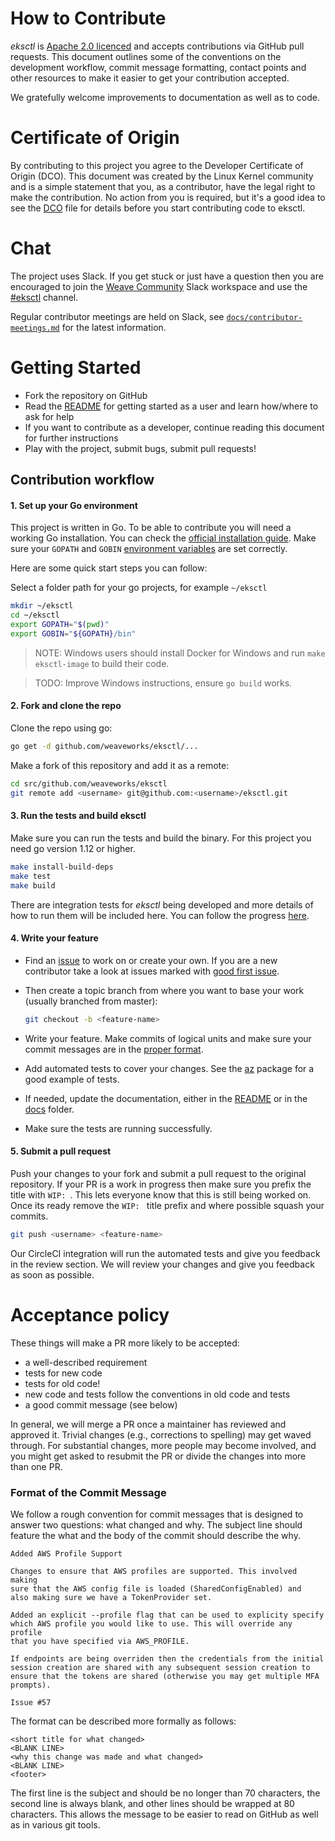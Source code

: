 # How to Contribute

*eksctl* is [Apache 2.0 licenced](LICENSE) and accepts contributions via GitHub
pull requests. This document outlines some of the conventions on the development
workflow, commit message formatting, contact points and other resources to make
it easier to get your contribution accepted.

We gratefully welcome improvements to documentation as well as to code.

# Certificate of Origin

By contributing to this project you agree to the Developer Certificate of
Origin (DCO). This document was created by the Linux Kernel community and is a
simple statement that you, as a contributor, have the legal right to make the
contribution. No action from you is required, but it's a good idea to see the
[DCO](DCO) file for details before you start contributing code to eksctl.

# Chat

The project uses Slack. If you get stuck or just have a question then you are encouraged to join the 
[Weave Community](https://weaveworks.github.io/community-slack/) Slack workspace and use the 
[#eksctl](https://weave-community.slack.com/messages/eksctl/) channel.

Regular contributor meetings are held on Slack, see [`docs/contributor-meetings.md`](docs/contributor-meetings.md) for 
the latest information.

# Getting Started

- Fork the repository on GitHub
- Read the [README](README.md) for getting started as a user and learn how/where to ask for help
- If you want to contribute as a developer, continue reading this document for further instructions
- Play with the project, submit bugs, submit pull requests!

## Contribution workflow


#### 1. Set up your Go environment

This project is written in Go. To be able to contribute you will need a working Go installation. You can check the 
[official installation guide](https://golang.org/doc/install). Make sure your `GOPATH` and `GOBIN` 
[environment variables](https://github.com/golang/go/wiki/SettingGOPATH) are set correctly.

Here are some quick start steps you can follow:

Select a folder path for your go projects, for example `~/eksctl`
```bash
mkdir ~/eksctl
cd ~/eksctl
export GOPATH="$(pwd)"
export GOBIN="${GOPATH}/bin"
```

> NOTE: Windows users should install Docker for Windows and run `make eksctl-image` to build their code.

> TODO: Improve Windows instructions, ensure `go build` works.

#### 2. Fork and clone the repo

Clone the repo using go:

```bash
go get -d github.com/weaveworks/eksctl/...
```

Make a fork of this repository and add it as a remote:

```bash
cd src/github.com/weaveworks/eksctl
git remote add <username> git@github.com:<username>/eksctl.git
```

#### 3. Run the tests and build eksctl

Make sure you can run the tests and build the binary. For this project you need go version 1.12 or higher.

```bash 
make install-build-deps
make test
make build
```


There are integration tests for *eksctl* being developed and more details of how to run them will be included here. You 
can follow the progress [here](https://github.com/weaveworks/eksctl/issues/151).

#### 4. Write your feature

- Find an [issue](https://github.com/weaveworks/eksctl/issues) to work on or create your own. If you are a new 
contributor take a look at issues marked with 
[good first issue](https://github.com/weaveworks/eksctl/issues?q=is%3Aissue+is%3Aopen+label%3A%22good+first+issue%22).

- Then create a topic branch from where you want to base your work (usually branched from master):

    ```bash
    git checkout -b <feature-name>
    ```

- Write your feature. Make commits of logical units and make sure your commit messages are in the 
[proper format](#format-of-the-commit-message).

- Add automated tests to cover your changes. See the [az](https://github.com/weaveworks/eksctl/tree/master/pkg/az) 
package for a good example of tests.

- If needed, update the documentation, either in the [README](README.md) or in the [docs](docs/) folder.

- Make sure the tests are running successfully.

#### 5. Submit a pull request

Push your changes to your fork and submit a pull request to the original repository. If your PR is a work in progress 
then make sure you prefix the title with `WIP: `. This lets everyone know that this is still being worked on. Once its 
ready remove the `WIP: ` title prefix and where possible squash your commits.

```bash
git push <username> <feature-name>
```

Our CircleCI integration will run the automated tests and give you feedback in the review section. We will review your 
changes and give you feedback as soon as possible.

# Acceptance policy

These things will make a PR more likely to be accepted:

 * a well-described requirement
 * tests for new code
 * tests for old code!
 * new code and tests follow the conventions in old code and tests
 * a good commit message (see below)

In general, we will merge a PR once a maintainer has reviewed and approved it.
Trivial changes (e.g., corrections to spelling) may get waved through.
For substantial changes, more people may become involved, and you might get asked to resubmit the PR or divide the 
changes into more than one PR.

### Format of the Commit Message

We follow a rough convention for commit messages that is designed to answer two
questions: what changed and why. The subject line should feature the what and
the body of the commit should describe the why.

```
Added AWS Profile Support

Changes to ensure that AWS profiles are supported. This involved making
sure that the AWS config file is loaded (SharedConfigEnabled) and
also making sure we have a TokenProvider set.

Added an explicit --profile flag that can be used to explicity specify
which AWS profile you would like to use. This will override any profile
that you have specified via AWS_PROFILE.

If endpoints are being overriden then the credentials from the initial
session creation are shared with any subsequent session creation to
ensure that the tokens are shared (otherwise you may get multiple MFA
prompts).

Issue #57
```

The format can be described more formally as follows:

```
<short title for what changed>
<BLANK LINE>
<why this change was made and what changed>
<BLANK LINE>
<footer>
```

The first line is the subject and should be no longer than 70 characters, the
second line is always blank, and other lines should be wrapped at 80 characters.
This allows the message to be easier to read on GitHub as well as in various git tools.

